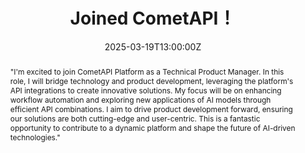 ---
title: "Joined CometAPI！"
event: "Joined CometAPI Platform as a Technical Product Manager"
event_url: "https://api.cometapi.com"

location: "CometAPI Platform"
address:
  street: "450 Serra Mall"
  city: "Stanford"
  region: "CA"
  postcode: "94305"
  country: "United States"

summary: "Joined CometAPI Platform as a Technical Product Manager."
abstract: |
  "I'm excited to join CometAPI Platform as a Technical Product Manager. In this role, I will bridge technology and product development, leveraging the platform's API integrations to create innovative solutions. My focus will be on enhancing workflow automation and exploring new applications of AI models through efficient API combinations. I aim to drive product development forward, ensuring our solutions are both cutting-edge and user-centric. This is a fantastic opportunity to contribute to a dynamic platform and shape the future of AI-driven technologies."

# Talk start and end times.
#   End time can optionally be hidden by prefixing the line with `#`.

date: "2025-03-19T13:00:00Z"
date_end: "2025-09-01T15:00:00Z"
all_day: false

# Schedule page publish date (NOT talk date).
publishDate: "2025-03-20T00:00:00Z"

authors:
  - admin

tags: []

# Is this a featured talk? (true/false)
featured: false

image:
  caption: 'CometAPI'
  focal_point: Right

#links:
#  - icon: twitter
#    icon_pack: fab
#    name: Follow
#    url: https://twitter.com/georgecushen
url_code: "https://github.com"
url_pdf: ""
url_slides: "https://slideshare.net"
url_video: "https://youtube.com"

# Markdown Slides (optional).
#   Associate this talk with Markdown slides.
#   Simply enter your slide deck's filename without extension.
#   E.g. `slides = "example-slides"` references `content/slides/example-slides.md`.
#   Otherwise, set `slides = ""`.
slides: ""

# Projects (optional).
#   Associate this post with one or more of your projects.
#   Simply enter your project's folder or file name without extension.
#   E.g. `projects = ["internal-project"]` references `content/project/deep-learning/index.md`.
#   Otherwise, set `projects = []`.
projects:
  - example
---